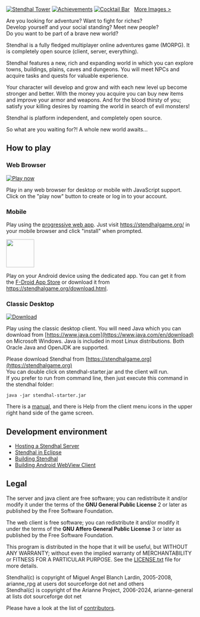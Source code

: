 [![Stendhal Tower](https://arianne-project.org/screens/stendhal/THM_MagicTower98small.jpeg)](https://arianne-project.org/screens/stendhal/MagicTower98.jpg)
[![Achievements](https://arianne-project.org/screens/stendhal/THM_Achievement_Stendhal98.jpg)](https://arianne-project.org/screens/stendhal/Achievement_Stendhal98.png)
[![Cocktail Bar](https://arianne-project.org/screens/stendhal/THM_2020_AthorCocktailBar.jpg)](https://arianne-project.org/screens/stendhal/2020_AthorCocktailBar.png)&nbsp;&nbsp;&nbsp;[More Images >](https://stendhalgame.org/media/screenshots.html)

Are you looking for adventure? Want to fight for riches?<br>
Develop yourself and your social standing? Meet new people?<br>
Do you want to be part of a brave new world?

Stendhal is a fully fledged multiplayer online adventures game (MORPG). It is completely open source (client, server, everything).

Stendhal features a new, rich and expanding world in which you can explore towns, buildings, plains, caves and dungeons.
You will meet NPCs and acquire tasks and quests for valuable experience.

Your character will develop and grow and with each new level up become stronger and better. With the money you acquire you can buy new items and improve your armor and weapons. And for the blood thirsty of you; satisfy your killing desires by roaming the world in search of evil monsters!

Stendhal is platform independent, and completely open source.

So what are you waiting for?! A whole new world awaits...


## How to play

### Web Browser

[![Play now](https://arianne-project.org/images/playbutton.png)](https://stendhalgame.org/account/mycharacters.html)

Play in any web browser for desktop or mobile with JavaScript support. Click on the "play now"
button to create or log in to your account.

### Mobile

Play using the [progressive web app](https://en.wikipedia.org/wiki/Progressive_web_app). Just visit
https://stendhalgame.org/ in your mobile browser and click "install" when prompted.

[<img src="https://fdroid.gitlab.io/artwork/badge/get-it-on.png" height="75">](https://f-droid.org/packages/org.stendhalgame.client/)

Play on your Android device using the dedicated app. You can get it from the
[F-Droid App Store](https://f-droid.org/) or download it from https://stendhalgame.org/download.html.

### Classic Desktop

[![Download](https://stendhalgame.org/images/downloadbutton.png)](https://arianne-project.org/download/stendhal.zip)

Play using the classic desktop client. You will need Java which you can download from
[https://www.java.com](https://www.java.com/en/download) on Microsoft Windows. Java is included in
most Linux distributions. Both Oracle Java and OpenJDK are supported.

Please download Stendhal from [https://stendhalgame.org](https://stendhalgame.org)<br>
You can double click on stendhal-starter.jar and the client will run.<br>
If you prefer to run from command line, then just execute this command
in the stendhal folder:

`java -jar stendhal-starter.jar`

There is a  [manual](https://stendhalgame.org/wiki/Stendhal_Manual), and there is Help from the client menu icons in the upper right hand side of the game screen.


## Development environment

* [Hosting a Stendhal Server](https://stendhalgame.org/wiki/Host_a_Stendhal_Server)
* [Stendhal in Eclipse](https://stendhalgame.org/wiki/Stendhal_on_Eclipse)
* [Building Stendhal](https://stendhalgame.org/wiki/HowToBuildStendhal)
* [Building Android WebView Client](https://stendhalgame.org/wiki/BuildStendhalForAndroid#WebView_Client)


## Legal
The server and java client are free software; you can redistribute it and/or modify it under the terms of the **GNU General Public License** 2 or later as published by the Free Software Foundation.

The web client is free software; you can redistribute it and/or modify it under the terms of the **GNU Affero General Public License** 3 or later as published by the Free Software Foundation.

This program is distributed in the hope that it will be useful, but WITHOUT ANY WARRANTY; without even the implied warranty of MERCHANTABILITY or FITNESS FOR A PARTICULAR PURPOSE.  See the [LICENSE.txt](LICENSE.txt) file for more details.

Stendhal(c) is copyright of Miguel Angel Blanch Lardin, 2005-2008, arianne_rpg at users dot sourceforge dot net and others<br>
Stendhal(c) is copyright of the Arianne Project, 2006-2024, arianne-general at lists dot sourceforge dot net

Please have a look at the list of [contributors](https://github.com/arianne/stendhal/blob/master/doc/contributors.md#contributors).
